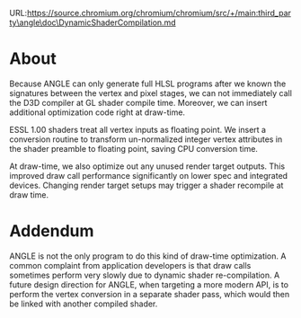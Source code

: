 URL:https://source.chromium.org/chromium/chromium/src/+/main:third_party\angle\doc\DynamicShaderCompilation.md
# About

Because ANGLE can only generate full HLSL programs after we known the signatures
between the vertex and pixel stages, we can not immediately call the D3D
compiler at GL shader compile time. Moreover, we can insert additional
optimization code right at draw-time.

ESSL 1.00 shaders treat all vertex inputs as floating point. We insert a
conversion routine to transform un-normalized integer vertex attributes in the
shader preamble to floating point, saving CPU conversion time.

At draw-time, we also optimize out any unused render target outputs. This
improved draw call performance significantly on lower spec and integrated
devices. Changing render target setups may trigger a shader recompile at draw
time.

# Addendum

ANGLE is not the only program to do this kind of draw-time optimization. A
common complaint from application developers is that draw calls sometimes
perform very slowly due to dynamic shader re-compilation. A future design
direction for ANGLE, when targeting a more modern API, is to perform the vertex
conversion in a separate shader pass, which would then be linked with another
compiled shader.
